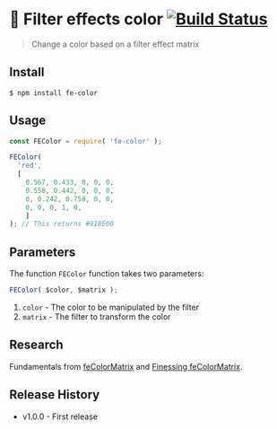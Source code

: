🎨 Filter effects color   [![Build Status](https://travis-ci.org/alex-page/fe-color.svg?branch=master)](https://travis-ci.org/alex-page/fe-color)
==============

> Change a color based on a filter effect matrix


## Install

```console
$ npm install fe-color
```

## Usage

```js
const FEColor = require( 'fe-color' );

FEColor( 
  'red', 
  [ 
    0.567, 0.433, 0, 0, 0,
    0.558, 0.442, 0, 0, 0,
    0, 0.242, 0.758, 0, 0,
    0, 0, 0, 1, 0,
	]
); // This returns #918E00
```


## Parameters

The function `FEColor` function takes two parameters:

```js
FEColor( $color, $matrix );
```

1. `color`  - The color to be manipulated by the filter
1. `matrix` - The filter to transform the color


## Research

Fundamentals from [feColorMatrix](https://developer.mozilla.org/en-US/docs/Web/SVG/Element/feColorMatrix) and [Finessing feColorMatrix](https://alistapart.com/article/finessing-fecolormatrix).


## Release History

* v1.0.0 - First release
